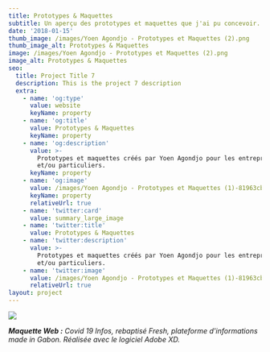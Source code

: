 ```yaml
---
title: Prototypes & Maquettes
subtitle: Un aperçu des prototypes et maquettes que j'ai pu concevoir.
date: '2018-01-15'
thumb_image: /images/Yoen Agondjo - Prototypes et Maquettes (2).png
thumb_image_alt: Prototypes & Maquettes
image: /images/Yoen Agondjo - Prototypes et Maquettes (2).png
image_alt: Prototypes & Maquettes
seo:
  title: Project Title 7
  description: This is the project 7 description
  extra:
    - name: 'og:type'
      value: website
      keyName: property
    - name: 'og:title'
      value: Prototypes & Maquettes
      keyName: property
    - name: 'og:description'
      value: >-
        Prototypes et maquettes créés par Yoen Agondjo pour les entreprises
        et/ou particuliers.
      keyName: property
    - name: 'og:image'
      value: /images/Yoen Agondjo - Prototypes et Maquettes (1)-81963cbb.png
      keyName: property
      relativeUrl: true
    - name: 'twitter:card'
      value: summary_large_image
    - name: 'twitter:title'
      value: Prototypes & Maquettes
    - name: 'twitter:description'
      value: >-
        Prototypes et maquettes créés par Yoen Agondjo pour les entreprises
        et/ou particuliers.
    - name: 'twitter:image'
      value: /images/Yoen Agondjo - Prototypes et Maquettes (1)-81963cbb.png
      relativeUrl: true
layout: project
---
```

![](/images/2020-03-27.png)

***Maquette Web :** Covid 19 Infos, rebaptisé Fresh, plateforme d'informations made in Gabon. Réalisée avec le logiciel Adobe XD.*
